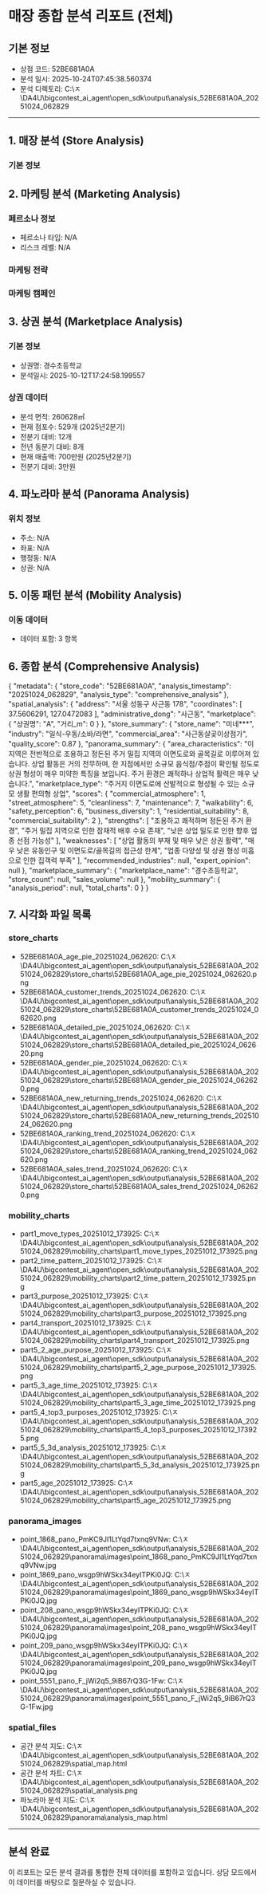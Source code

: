 # 매장 종합 분석 리포트 (전체)

## 기본 정보
- 상점 코드: 52BE681A0A
- 분석 일시: 2025-10-24T07:45:38.560374
- 분석 디렉토리: C:\ㅈ\DA4U\bigcontest_ai_agent\open_sdk\output\analysis_52BE681A0A_20251024_062829

---

## 1. 매장 분석 (Store Analysis)

### 기본 정보
## 2. 마케팅 분석 (Marketing Analysis)

### 페르소나 정보
- 페르소나 타입: N/A
- 리스크 레벨: N/A

### 마케팅 전략

### 마케팅 캠페인
## 3. 상권 분석 (Marketplace Analysis)

### 기본 정보
- 상권명: 경수초등학교
- 분석일시: 2025-10-12T17:24:58.199557

### 상권 데이터
- 분석 면적: 260628㎡
- 현재 점포수: 529개 (2025년2분기)
- 전분기 대비: 12개
- 전년 동분기 대비: 8개
- 현재 매출액: 700만원 (2025년2분기)
- 전분기 대비: 3만원

## 4. 파노라마 분석 (Panorama Analysis)

### 위치 정보
- 주소: N/A
- 좌표: N/A
- 행정동: N/A
- 상권: N/A

## 5. 이동 패턴 분석 (Mobility Analysis)

### 이동 데이터
- 데이터 포함: 3 항목

## 6. 종합 분석 (Comprehensive Analysis)

{
  "metadata": {
    "store_code": "52BE681A0A",
    "analysis_timestamp": "20251024_062829",
    "analysis_type": "comprehensive_analysis"
  },
  "spatial_analysis": {
    "address": "서울 성동구 사근동 178",
    "coordinates": [
      37.5606291,
      127.0472083
    ],
    "administrative_dong": "사근동",
    "marketplace": {
      "상권명": "A",
      "거리_m": 0
    }
  },
  "store_summary": {
    "store_name": "미네***",
    "industry": "일식-우동/소바/라면",
    "commercial_area": "사근동살곶이상점가",
    "quality_score": 0.87
  },
  "panorama_summary": {
    "area_characteristics": "이 지역은 전반적으로 조용하고 정돈된 주거 밀집 지역의 이면도로와 골목길로 이루어져 있습니다. 상업 활동은 거의 전무하며, 한 지점에서만 소규모 음식점/주점이 확인될 정도로 상권 형성이 매우 미약한 특징을 보입니다. 주거 환경은 쾌적하나 상업적 활력은 매우 낮습니다.",
    "marketplace_type": "주거지 이면도로에 산발적으로 형성될 수 있는 소규모 생활 편의형 상업",
    "scores": {
      "commercial_atmosphere": 1,
      "street_atmosphere": 5,
      "cleanliness": 7,
      "maintenance": 7,
      "walkability": 6,
      "safety_perception": 6,
      "business_diversity": 1,
      "residential_suitability": 8,
      "commercial_suitability": 2
    },
    "strengths": [
      "조용하고 쾌적하며 정돈된 주거 환경",
      "주거 밀집 지역으로 인한 잠재적 배후 수요 존재",
      "낮은 상업 밀도로 인한 향후 업종 선점 가능성"
    ],
    "weaknesses": [
      "상업 활동의 부재 및 매우 낮은 상권 활력",
      "매우 낮은 유동인구 및 이면도로/골목길의 접근성 한계",
      "업종 다양성 및 상권 형성 미흡으로 인한 집객력 부족"
    ],
    "recommended_industries": null,
    "expert_opinion": null
  },
  "marketplace_summary": {
    "marketplace_name": "경수초등학교",
    "store_count": null,
    "sales_volume": null
  },
  "mobility_summary": {
    "analysis_period": null,
    "total_charts": 0
  }
}

## 7. 시각화 파일 목록

### store_charts
- 52BE681A0A_age_pie_20251024_062620: C:\ㅈ\DA4U\bigcontest_ai_agent\open_sdk\output\analysis_52BE681A0A_20251024_062829\store_charts\52BE681A0A_age_pie_20251024_062620.png
- 52BE681A0A_customer_trends_20251024_062620: C:\ㅈ\DA4U\bigcontest_ai_agent\open_sdk\output\analysis_52BE681A0A_20251024_062829\store_charts\52BE681A0A_customer_trends_20251024_062620.png
- 52BE681A0A_detailed_pie_20251024_062620: C:\ㅈ\DA4U\bigcontest_ai_agent\open_sdk\output\analysis_52BE681A0A_20251024_062829\store_charts\52BE681A0A_detailed_pie_20251024_062620.png
- 52BE681A0A_gender_pie_20251024_062620: C:\ㅈ\DA4U\bigcontest_ai_agent\open_sdk\output\analysis_52BE681A0A_20251024_062829\store_charts\52BE681A0A_gender_pie_20251024_062620.png
- 52BE681A0A_new_returning_trends_20251024_062620: C:\ㅈ\DA4U\bigcontest_ai_agent\open_sdk\output\analysis_52BE681A0A_20251024_062829\store_charts\52BE681A0A_new_returning_trends_20251024_062620.png
- 52BE681A0A_ranking_trend_20251024_062620: C:\ㅈ\DA4U\bigcontest_ai_agent\open_sdk\output\analysis_52BE681A0A_20251024_062829\store_charts\52BE681A0A_ranking_trend_20251024_062620.png
- 52BE681A0A_sales_trend_20251024_062620: C:\ㅈ\DA4U\bigcontest_ai_agent\open_sdk\output\analysis_52BE681A0A_20251024_062829\store_charts\52BE681A0A_sales_trend_20251024_062620.png
### mobility_charts
- part1_move_types_20251012_173925: C:\ㅈ\DA4U\bigcontest_ai_agent\open_sdk\output\analysis_52BE681A0A_20251024_062829\mobility_charts\part1_move_types_20251012_173925.png
- part2_time_pattern_20251012_173925: C:\ㅈ\DA4U\bigcontest_ai_agent\open_sdk\output\analysis_52BE681A0A_20251024_062829\mobility_charts\part2_time_pattern_20251012_173925.png
- part3_purpose_20251012_173925: C:\ㅈ\DA4U\bigcontest_ai_agent\open_sdk\output\analysis_52BE681A0A_20251024_062829\mobility_charts\part3_purpose_20251012_173925.png
- part4_transport_20251012_173925: C:\ㅈ\DA4U\bigcontest_ai_agent\open_sdk\output\analysis_52BE681A0A_20251024_062829\mobility_charts\part4_transport_20251012_173925.png
- part5_2_age_purpose_20251012_173925: C:\ㅈ\DA4U\bigcontest_ai_agent\open_sdk\output\analysis_52BE681A0A_20251024_062829\mobility_charts\part5_2_age_purpose_20251012_173925.png
- part5_3_age_time_20251012_173925: C:\ㅈ\DA4U\bigcontest_ai_agent\open_sdk\output\analysis_52BE681A0A_20251024_062829\mobility_charts\part5_3_age_time_20251012_173925.png
- part5_4_top3_purposes_20251012_173925: C:\ㅈ\DA4U\bigcontest_ai_agent\open_sdk\output\analysis_52BE681A0A_20251024_062829\mobility_charts\part5_4_top3_purposes_20251012_173925.png
- part5_5_3d_analysis_20251012_173925: C:\ㅈ\DA4U\bigcontest_ai_agent\open_sdk\output\analysis_52BE681A0A_20251024_062829\mobility_charts\part5_5_3d_analysis_20251012_173925.png
- part5_age_20251012_173925: C:\ㅈ\DA4U\bigcontest_ai_agent\open_sdk\output\analysis_52BE681A0A_20251024_062829\mobility_charts\part5_age_20251012_173925.png
### panorama_images
- point_1868_pano_PmKC9JI1LtYqd7txnq9VNw: C:\ㅈ\DA4U\bigcontest_ai_agent\open_sdk\output\analysis_52BE681A0A_20251024_062829\panorama\images\point_1868_pano_PmKC9JI1LtYqd7txnq9VNw.jpg
- point_1869_pano_wsgp9hWSkx34eyITPKi0JQ: C:\ㅈ\DA4U\bigcontest_ai_agent\open_sdk\output\analysis_52BE681A0A_20251024_062829\panorama\images\point_1869_pano_wsgp9hWSkx34eyITPKi0JQ.jpg
- point_208_pano_wsgp9hWSkx34eyITPKi0JQ: C:\ㅈ\DA4U\bigcontest_ai_agent\open_sdk\output\analysis_52BE681A0A_20251024_062829\panorama\images\point_208_pano_wsgp9hWSkx34eyITPKi0JQ.jpg
- point_209_pano_wsgp9hWSkx34eyITPKi0JQ: C:\ㅈ\DA4U\bigcontest_ai_agent\open_sdk\output\analysis_52BE681A0A_20251024_062829\panorama\images\point_209_pano_wsgp9hWSkx34eyITPKi0JQ.jpg
- point_5551_pano_F_jWi2q5_9iB67rQ3G-1Fw: C:\ㅈ\DA4U\bigcontest_ai_agent\open_sdk\output\analysis_52BE681A0A_20251024_062829\panorama\images\point_5551_pano_F_jWi2q5_9iB67rQ3G-1Fw.jpg
### spatial_files
- 공간 분석 지도: C:\ㅈ\DA4U\bigcontest_ai_agent\open_sdk\output\analysis_52BE681A0A_20251024_062829\spatial_map.html
- 공간 분석 차트: C:\ㅈ\DA4U\bigcontest_ai_agent\open_sdk\output\analysis_52BE681A0A_20251024_062829\spatial_analysis.png
- 파노라마 분석 지도: C:\ㅈ\DA4U\bigcontest_ai_agent\open_sdk\output\analysis_52BE681A0A_20251024_062829\panorama\analysis_map.html

---

## 분석 완료
이 리포트는 모든 분석 결과를 통합한 전체 데이터를 포함하고 있습니다.
상담 모드에서 이 데이터를 바탕으로 질문하실 수 있습니다.
